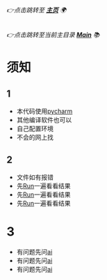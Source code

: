 ###### 👉点击跳转至 [**主页**](https://github.com/LuvGaze/) 🌍
###### 👉点击跳转至当前主目录 [**Main**](https://github.com/LuvGaze/School/) 📚

# 须知

## 1
- 本代码使用[pycharm]()
- 其他编译软件也可以
- 自己配置环境
- 不会的网上找

## 2
- 文件如有报错
- 先[Run]()一遍看看结果
- 先[Run]()一遍看看结果
- 先[Run]()一遍看看结果

# 3
- 有问题先问[ai]()
- 有问题先问[ai]()
- 有问题先问[ai]()
